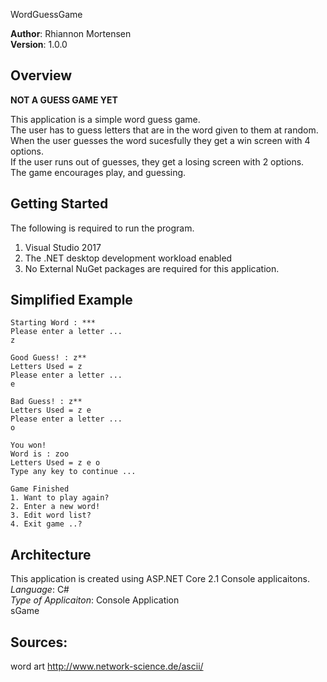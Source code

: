 WordGuessGame

**Author**: Rhiannon Mortensen <br />
**Version**: 1.0.0

## Overview
**NOT A GUESS GAME YET**  

  This application is a simple word guess game.  
  The user has to guess letters that are in the word given to them at random.  
  When the user guesses the word sucesfully they get a win screen with 4 options.  
  If the user runs out of guesses, they get a losing screen with 2 options.  
  The game encourages play, and guessing.  

## Getting Started
The following is required to run the program.
1. Visual Studio 2017 
2. The .NET desktop development workload enabled
3. No External NuGet packages are required for this application. 

## Simplified Example
```
Starting Word : ***
Please enter a letter ...
z

Good Guess! : z**
Letters Used = z
Please enter a letter ...
e

Bad Guess! : z**
Letters Used = z e
Please enter a letter ...
o

You won!
Word is : zoo
Letters Used = z e o
Type any key to continue ...

Game Finished
1. Want to play again?
2. Enter a new word!
3. Edit word list?
4. Exit game ..?

```

## Architecture
This application is created using ASP.NET Core 2.1 Console applicaitons. <br />
*Language*: C# <br />
*Type of Applicaiton*: Console Application <br />sGame

## Sources:
word art
http://www.network-science.de/ascii/

